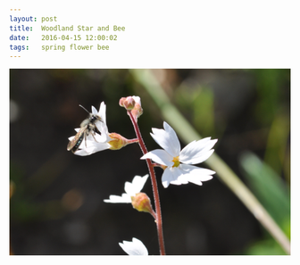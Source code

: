 ```yaml
---
layout: post
title:  Woodland Star and Bee
date:   2016-04-15 12:00:02
tags: 	spring flower bee
---
```


![Bee and Woodland Star](/images/bee-and-woodland-star.png)